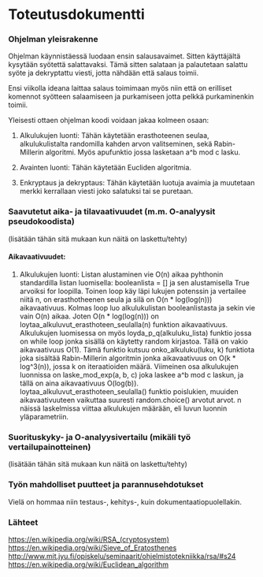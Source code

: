 # Toteutusdokumentti

### Ohjelman yleisrakenne
Ohjelman käynnistäessä luodaan ensin salausavaimet. Sitten käyttäjältä kysytään syötettä salattavaksi. Tämä sitten salataan ja palautetaan salattu syöte ja dekryptattu viesti, jotta nähdään että salaus toimii.

Ensi viikolla ideana laittaa salaus toimimaan myös niin että on erilliset komennot syötteen salaamiseen ja purkamiseen jotta pelkkä purkaminenkin toimii.

Yleisesti ottaen ohjelman koodi voidaan jakaa kolmeen osaan:
1. Alkulukujen luonti: Tähän käytetään erasthoteenen seulaa, alkulukulistalta randomilla kahden arvon valitseminen, sekä Rabin-Millerin algoritmi. Myös apufunktio jossa lasketaan a^b mod c lasku.

2. Avainten luonti: Tähän käytetään Eucliden algoritmia.


3. Enkryptaus ja dekryptaus: Tähän käytetään luotuja avaimia ja muutetaan merkki kerrallaan viesti joko salatuksi tai se puretaan. 

### Saavutetut aika- ja tilavaativuudet (m.m. O-analyysit pseudokoodista)
(lisätään tähän sitä mukaan kun näitä on laskettu/tehty)

#### Aikavaativuudet:
1. Alkulukujen luonti:
Listan alustaminen vie O(n) aikaa pyhthonin standardilla listan luomisella: booleanlista = [] ja sen alustamisella True arvoiksi for loopilla. Toinen loop käy läpi lukujen potenssin ja vertailee niitä n, on erasthotheenen seula ja silä on O(n * log(log(n))) aikavaativuus. Kolmas loop luo alkulukulistan booleanlistasta ja sekin vie vain O(n) aikaa. Joten O(n * log(log(n))) on loytaa_alkuluvut_erasthoteen_seulalla(n) funktion aikavaativuus. Alkulukujen luomisessa on myös loyda_p_q(alkuluku_lista) funktio jossa on while loop jonka sisällä on käytetty random kirjastoa. Tällä on vakio aikavaativuus O(1). Tämä funktio kutsuu onko_alkuluku(luku, k) funktiota joka sisältää Rabin-Millerin algoritmin jonka aikavaativuus on O(k * log^3(n)), jossa k on iteraatioiden määrä. Viimeinen osa alkulukujen luonnissa on laske_mod_exp(a, b, c) joka laskee a^b mod c laskun, ja tällä on aina aikavaativuus O(log(b)). loytaa_alkuluvut_erasthoteen_seulalla() funktio poislukien, muuiden aikavaativuuteen vaikuttaa suuresti random.choice() arvotut arvot. n näissä laskelmissa viittaa alkulukujen määrään, eli luvun luonnin yläparametriin.



### Suorituskyky- ja O-analyysivertailu (mikäli työ vertailupainotteinen)
(lisätään tähän sitä mukaan kun näitä on laskettu/tehty)



### Työn mahdolliset puutteet ja parannusehdotukset
Vielä on hommaa niin testaus-, kehitys-, kuin dokumentaatiopuolellakin.

### Lähteet
https://en.wikipedia.org/wiki/RSA_(cryptosystem)
https://en.wikipedia.org/wiki/Sieve_of_Eratosthenes
http://www.mit.jyu.fi/opiskelu/seminaarit/ohjelmistotekniikka/rsa/#s24
https://en.wikipedia.org/wiki/Euclidean_algorithm



